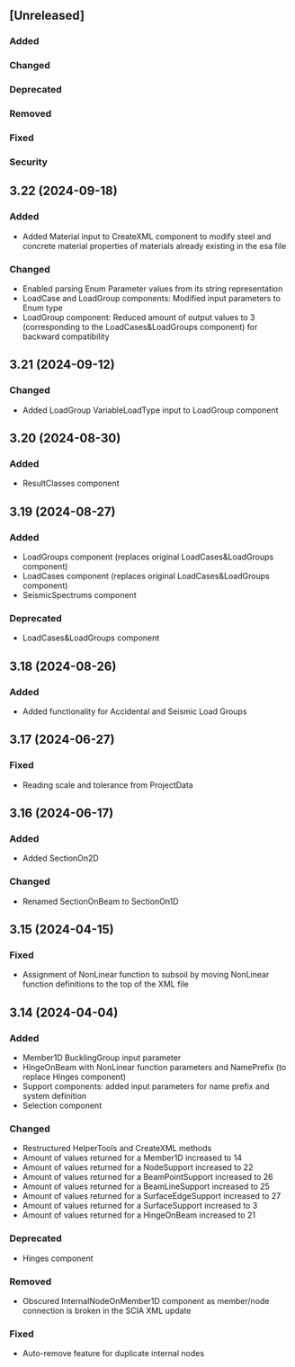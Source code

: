 ﻿## [Unreleased]
### Added
### Changed
### Deprecated
### Removed
### Fixed
### Security

## 3.22 (2024-09-18)
### Added
- Added Material input to CreateXML component to modify steel and concrete material properties of materials already existing in the esa file
### Changed
- Enabled parsing Enum Parameter values from its string representation
- LoadCase and LoadGroup components: Modified input parameters to Enum type
- LoadGroup component: Reduced amount of output values to 3 (corresponding to the LoadCases&LoadGroups component) for backward compatibility

## 3.21 (2024-09-12)
### Changed
- Added LoadGroup VariableLoadType input to LoadGroup component

## 3.20 (2024-08-30)
### Added
- ResultClasses component

## 3.19 (2024-08-27)
### Added
- LoadGroups component (replaces original LoadCases&LoadGroups component)
- LoadCases component (replaces original LoadCases&LoadGroups component)
- SeismicSpectrums component
### Deprecated
- LoadCases&LoadGroups component

## 3.18 (2024-08-26)
### Added
- Added functionality for Accidental and Seismic Load Groups

## 3.17 (2024-06-27)
### Fixed
- Reading scale and tolerance from ProjectData

## 3.16 (2024-06-17)
### Added
- Added SectionOn2D
### Changed
- Renamed SectionOnBeam to SectionOn1D

## 3.15 (2024-04-15)
### Fixed
- Assignment of NonLinear function to subsoil by moving NonLinear function definitions to the top of the XML file

## 3.14 (2024-04-04)
### Added
- Member1D BucklingGroup input parameter
- HingeOnBeam with NonLinear function parameters and NamePrefix (to replace Hinges component)
- Support components: added input parameters for name prefix and system definition
- Selection component
### Changed
- Restructured HelperTools and CreateXML methods
- Amount of values returned for a Member1D increased to 14
- Amount of values returned for a NodeSupport increased to 22
- Amount of values returned for a BeamPointSupport increased to 26
- Amount of values returned for a BeamLineSupport increased to 25
- Amount of values returned for a SurfaceEdgeSupport increased to 27
- Amount of values returned for a SurfaceSupport increased to 3
- Amount of values returned for a HingeOnBeam increased to 21
### Deprecated
- Hinges component
### Removed
- Obscured InternalNodeOnMember1D component as member/node connection is broken in the SCIA XML update
### Fixed
- Auto-remove feature for duplicate internal nodes
